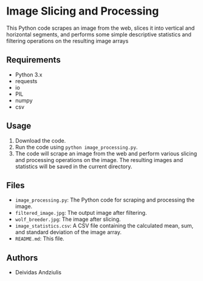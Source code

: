 # Image Slicing and Processing

This Python code scrapes an image from the web, slices it into vertical and horizontal segments, and performs some simple descriptive statistics and filtering operations on the resulting image arrays

## Requirements

- Python 3.x
- requests
- io
- PIL
- numpy
- csv

## Usage

1. Download the code.
2. Run the code using `python image_processing.py`.
3. The code will scrape an image from the web and perform various slicing and processing operations on the image. The resulting images and statistics will be saved in the current directory.

## Files

- `image_processing.py`: The Python code for scraping and processing the image.
- `filtered_image.jpg`: The output image after filtering.
- `wolf_breeder.jpg`: The image after slicing.
- `image_statistics.csv`: A CSV file containing the calculated mean, sum, and standard deviation of the image array.
- `README.md`: This file.

## Authors

- Deividas Andziulis
